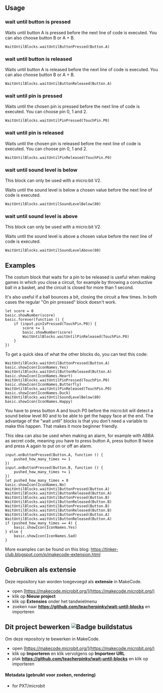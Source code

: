 ## Usage

### wait until button is pressed

Waits until button A is pressed before the next line of code is executed. You can also choose button B or A + B.

```blocks
WaitUntilBlocks.waitUntilButtonPressed(Button.A)
```

### wait until button is released

Waits until button A is released before the next line of code is executed. You can also choose button B or A + B.

```blocks
WaitUntilBlocks.waitUntilButtonReleased(Button.A)
```

### wait until pin is pressed


Waits until the chosen pin is pressed before the next line of code is executed. You can choose pin 0, 1 and 2.


```blocks
WaitUntilBlocks.waitUntilPinPressed(TouchPin.P0)
```

### wait until pin is released


Waits until the chosen pin is released before the next line of code is executed. You can choose pin 0, 1 and 2.


```blocks
WaitUntilBlocks.waitUntilPinReleased(TouchPin.P0)
```

### wait until sound level is below

This block can only be used with a micro:bit V2.

Waits until the sound level is below a chosen value before the next line of code is executed.

```blocks
WaitUntilBlocks.waitUntilSoundLevelBelow(80)
```

### wait until sound level is above

This block can only be used with a micro:bit V2.

Waits until the sound level is above a chosen value before the next line of code is executed.

```blocks
WaitUntilBlocks.waitUntilSoundLevelAbove(80)
```

## Examples

The costum block that waits for a pin to be released is useful when making games in which you close a circuit, for example by throwing a conductive ball in a basket, and the circuit is closed for more than 1 second.

It's also useful if a ball bounces a bit, closing the circuit a few times. In both cases the regular "On pin pressed" block doesn't work.

```blocks
let score = 0
basic.showNumber(score)
basic.forever(function () {
    if (input.pinIsPressed(TouchPin.P0)) {
        score += 1
        basic.showNumber(score)
        WaitUntilBlocks.waitUntilPinReleased(TouchPin.P0)
    }
})
```


To get a quick idea of what the other blocks do, you can test this code:

```blocks
WaitUntilBlocks.waitUntilButtonPressed(Button.A)
basic.showIcon(IconNames.Yes)
WaitUntilBlocks.waitUntilButtonReleased(Button.A)
basic.showIcon(IconNames.Heart)
WaitUntilBlocks.waitUntilPinPressed(TouchPin.P0)
basic.showIcon(IconNames.Butterfly)
WaitUntilBlocks.waitUntilPinReleased(TouchPin.P0)
basic.showIcon(IconNames.Duck)
WaitUntilBlocks.waitUntilSoundLevelBelow(80)
basic.showIcon(IconNames.Happy)
```

You have to press button A and touch P0 before the micro:bit will detect a sound below level 80 and to be able to get the happy face at the end. The advantage of the "wait until" blocks is that you don't need a variable to make this happen. That makes it more beginner friendly.

This idea can also be used when making an alarm, for example with ABBA as secret code, meaning you have to press button A, press button B twice and press A again to put on or off an alarm.

```blocks
input.onButtonPressed(Button.A, function () {
    pushed_how_many_times += 1
})
input.onButtonPressed(Button.B, function () {
    pushed_how_many_times += 1
})
let pushed_how_many_times = 0
basic.showIcon(IconNames.No)
WaitUntilBlocks.waitUntilButtonPressed(Button.A)
WaitUntilBlocks.waitUntilButtonReleased(Button.A)
WaitUntilBlocks.waitUntilButtonPressed(Button.B)
WaitUntilBlocks.waitUntilButtonReleased(Button.B)
WaitUntilBlocks.waitUntilButtonPressed(Button.B)
WaitUntilBlocks.waitUntilButtonReleased(Button.B)
WaitUntilBlocks.waitUntilButtonPressed(Button.A)
WaitUntilBlocks.waitUntilButtonReleased(Button.A)
if (pushed_how_many_times == 4) {
    basic.showIcon(IconNames.Yes)
} else {
    basic.showIcon(IconNames.Sad)
}
```

More examples can be found on this blog: https://tinker-club.blogspot.com/p/makecode-extension.html

## Gebruiken als extensie

Deze repository kan worden toegevoegd als **extensie** in MakeCode.

* open [https://makecode.microbit.org/](https://makecode.microbit.org/)
* klik op **Nieuw project**
* klik op **Extensies** onder het tandwielmenu
* zoeken naar **https://github.com/teacherpinky/wait-until-blocks** en importeren

## Dit project bewerken ![Badge buildstatus](https://github.com/teacherpinky/wait-until-blocks/workflows/MakeCode/badge.svg)

Om deze repository te bewerken in MakeCode.

* open [https://makecode.microbit.org/](https://makecode.microbit.org/)
* klik op **Importeren** en klik vervolgens op **Importeer URL**
* plak **https://github.com/teacherpinky/wait-until-blocks** en klik op importeren


#### Metadata (gebruikt voor zoeken, rendering)

* for PXT/microbit
<script src="https://makecode.com/gh-pages-embed.js"></script><script>makeCodeRender("{{ site.makecode.home_url }}", "{{ site.github.owner_name }}/{{ site.github.repository_name }}");</script>
